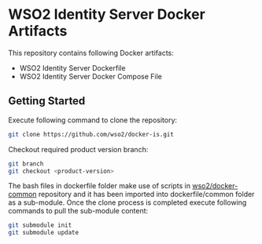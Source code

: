 # WSO2 Identity Server Docker Artifacts

This repository contains following Docker artifacts:
- WSO2 Identity Server Dockerfile
- WSO2 Identity Server Docker Compose File

## Getting Started

Execute following command to clone the repository:

```bash
git clone https://github.com/wso2/docker-is.git
```

Checkout required product version branch:

```bash
git branch
git checkout <product-version>
```

The bash files in dockerfile folder make use of scripts in [wso2/docker-common](https://github.com/wso2/docker-common) repository
and it has been imported into dockerfile/common folder as a sub-module. Once the clone process is completed execute following
commands to pull the sub-module content:

```bash
git submodule init
git submodule update
```
